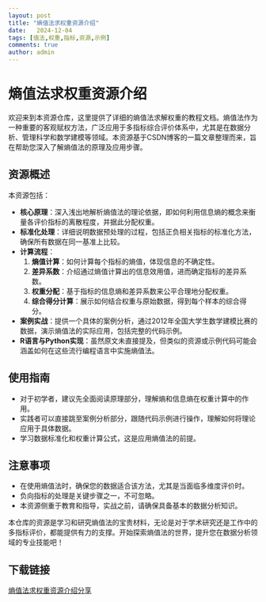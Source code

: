 ```yaml
---
layout: post
title: "熵值法求权重资源介绍"
date:   2024-12-04
tags: [值法,权重,指标,资源,示例]
comments: true
author: admin
---
```

# 熵值法求权重资源介绍

欢迎来到本资源仓库，这里提供了详细的熵值法求解权重的教程文档。熵值法作为一种重要的客观赋权方法，广泛应用于多指标综合评价体系中，尤其是在数据分析、管理科学和数学建模等领域。本资源基于CSDN博客的一篇文章整理而来，旨在帮助您深入了解熵值法的原理及应用步骤。

## 资源概述

本资源包括：
- **核心原理**：深入浅出地解析熵值法的理论依据，即如何利用信息熵的概念来衡量各评价指标的离散程度，并据此分配权重。
- **标准化处理**：详细说明数据预处理的过程，包括正负相关指标的标准化方法，确保所有数据在同一基准上比较。
- **计算流程**：
    1. **熵值计算**：如何计算每个指标的熵值，体现信息的不确定性。
    2. **差异系数**：介绍通过熵值计算出的信息效用值，进而确定指标的差异系数。
    3. **权重分配**：基于指标的信息熵和差异系数来公平合理地分配权重。
    4. **综合得分计算**：展示如何结合权重与原始数据，得到每个样本的综合得分。
- **案例实战**：提供一个具体的案例分析，通过2012年全国大学生数学建模比赛的数据，演示熵值法的实际应用，包括完整的代码示例。
- **R语言与Python实现**：虽然原文未直接提及，但类似的资源或示例代码可能会涵盖如何在这些流行编程语言中实施熵值法。

## 使用指南

- 对于初学者，建议先全面阅读原理部分，理解熵和信息熵在权重计算中的作用。
- 实践者可以直接跳至案例分析部分，跟随代码示例进行操作，理解如何将理论应用于具体数据。
- 学习数据标准化和权重计算公式，这是应用熵值法的前提。

## 注意事项

- 在使用熵值法时，确保您的数据适合该方法，尤其是当面临多维度评价时。
- 负向指标的处理是关键步骤之一，不可忽略。
- 本资源侧重于教育和指导，实战之前，请确保具备基本的数据分析知识。

本仓库的资源是学习和研究熵值法的宝贵材料，无论是对于学术研究还是工作中的多指标评价，都能提供有力的支撑。开始探索熵值法的世界，提升您在数据分析领域的专业技能吧！

## 下载链接

[熵值法求权重资源介绍分享](https://pan.quark.cn/s/1542690326f7)